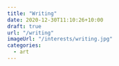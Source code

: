 ```yaml
---
title: "Writing"
date: 2020-12-30T11:10:26+10:00
draft: true
url: "/writing"
imageUrl: "/interests/writing.jpg"
categories:
  - art
---
```

